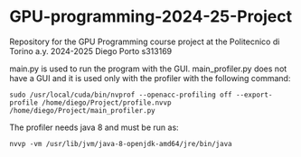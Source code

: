 # GPU-programming-2024-25-Project
Repository for the GPU Programming course project at the Politecnico di Torino a.y. 2024-2025
Diego Porto
s313169

main.py is used to run the program with the GUI.
main_profiler.py does not have a GUI and it is used only with the profiler with the following command:
```
sudo /usr/local/cuda/bin/nvprof --openacc-profiling off --export-profile /home/diego/Project/profile.nvvp /home/diego/Project/main_profiler.py
```

The profiler needs java 8 and must be run as:
```
nvvp -vm /usr/lib/jvm/java-8-openjdk-amd64/jre/bin/java
```
